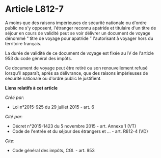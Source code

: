 # Article L812-7

A moins que des raisons impérieuses de sécurité nationale ou d'ordre public ne s'y opposent, l'étranger reconnu apatride et
titulaire d'un titre de séjour en cours de validité peut se voir délivrer un document de voyage dénommé “ titre de voyage
pour apatride ” l'autorisant à voyager hors du territoire français. 

La durée de validité de ce document de voyage est fixée au IV de l'article 953 du code général des impôts. 

Ce document de voyage peut être retiré ou son renouvellement refusé lorsqu'il apparaît, après sa délivrance, que des raisons
impérieuses de sécurité nationale ou d'ordre public le justifient.

**Liens relatifs à cet article**

_Créé par_:

  - Loi n°2015-925 du 29 juillet 2015 - art. 6

_Cité par_:

  - Décret n°2015-1423 du 5 novembre 2015 - art. Annexe 1 (VT)
  - Code de l'entrée et du séjour des étrangers et ... - art. R812-4 (VD)

_Cite_:

  - Code général des impôts, CGI. - art. 953
